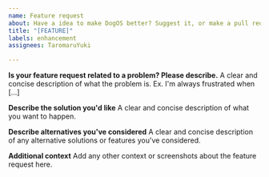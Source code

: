```yaml
---
name: Feature request
about: Have a idea to make DogOS better? Suggest it, or make a pull request!
title: "[FEATURE]"
labels: enhancement
assignees: TaromaruYuki

---
```


**Is your feature request related to a problem? Please describe.**
A clear and concise description of what the problem is. Ex. I'm always frustrated when [...]

**Describe the solution you'd like**
A clear and concise description of what you want to happen.

**Describe alternatives you've considered**
A clear and concise description of any alternative solutions or features you've considered.

**Additional context**
Add any other context or screenshots about the feature request here.
